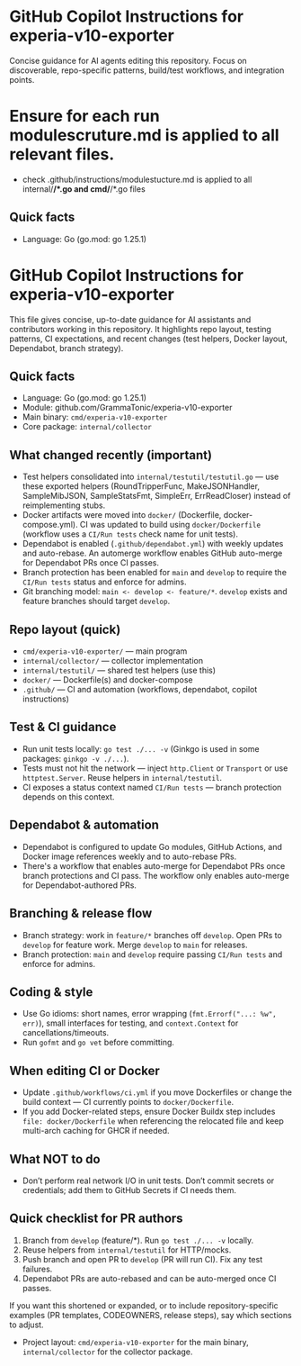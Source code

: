 # GitHub Copilot Instructions for experia-v10-exporter

Concise guidance for AI agents editing this repository. Focus on discoverable, repo-specific patterns, build/test workflows, and integration points.

# Ensure for each run modulescruture.md is applied to all relevant files.
- check .github/instructions/modulestucture.md is applied to all internal/**/*.go and cmd/**/*.go files

## Quick facts
- Language: Go (go.mod: go 1.25.1)
# GitHub Copilot Instructions for experia-v10-exporter

This file gives concise, up-to-date guidance for AI assistants and contributors working in this repository. It highlights repo layout, testing patterns, CI expectations, and recent changes (test helpers, Docker layout, Dependabot, branch strategy).

## Quick facts
- Language: Go (go.mod: go 1.25.1)
- Module: github.com/GrammaTonic/experia-v10-exporter
- Main binary: `cmd/experia-v10-exporter`
- Core package: `internal/collector`

## What changed recently (important)
- Test helpers consolidated into `internal/testutil/testutil.go` — use these exported helpers (RoundTripperFunc, MakeJSONHandler, SampleMibJSON, SampleStatsFmt, SimpleErr, ErrReadCloser) instead of reimplementing stubs.
- Docker artifacts were moved into `docker/` (Dockerfile, docker-compose.yml). CI was updated to build using `docker/Dockerfile` (workflow uses a `CI/Run tests` check name for unit tests).
- Dependabot is enabled (`.github/dependabot.yml`) with weekly updates and auto-rebase. An automerge workflow enables GitHub auto-merge for Dependabot PRs once CI passes.
- Branch protection has been enabled for `main` and `develop` to require the `CI/Run tests` status and enforce for admins.
- Git branching model: `main <- develop <- feature/*`. `develop` exists and feature branches should target `develop`.

## Repo layout (quick)
- `cmd/experia-v10-exporter/` — main program
- `internal/collector/` — collector implementation
- `internal/testutil/` — shared test helpers (use this)
- `docker/` — Dockerfile(s) and docker-compose
- `.github/` — CI and automation (workflows, dependabot, copilot instructions)

## Test & CI guidance
- Run unit tests locally: `go test ./... -v` (Ginkgo is used in some packages: `ginkgo -v ./...`).
- Tests must not hit the network — inject `http.Client` or `Transport` or use `httptest.Server`. Reuse helpers in `internal/testutil`.
- CI exposes a status context named `CI/Run tests` — branch protection depends on this context.

## Dependabot & automation
- Dependabot is configured to update Go modules, GitHub Actions, and Docker image references weekly and to auto-rebase PRs.
- There's a workflow that enables auto-merge for Dependabot PRs once branch protections and CI pass. The workflow only enables auto-merge for Dependabot-authored PRs.

## Branching & release flow
- Branch strategy: work in `feature/*` branches off `develop`. Open PRs to `develop` for feature work. Merge `develop` to `main` for releases.
- Branch protection: `main` and `develop` require passing `CI/Run tests` and enforce for admins.

## Coding & style
- Use Go idioms: short names, error wrapping (`fmt.Errorf("...: %w", err)`), small interfaces for testing, and `context.Context` for cancellations/timeouts.
- Run `gofmt` and `go vet` before committing.

## When editing CI or Docker
- Update `.github/workflows/ci.yml` if you move Dockerfiles or change the build context — CI currently points to `docker/Dockerfile`.
- If you add Docker-related steps, ensure Docker Buildx step includes `file: docker/Dockerfile` when referencing the relocated file and keep multi-arch caching for GHCR if needed.

## What NOT to do
- Don’t perform real network I/O in unit tests. Don’t commit secrets or credentials; add them to GitHub Secrets if CI needs them.

## Quick checklist for PR authors
1. Branch from `develop` (feature/*). Run `go test ./... -v` locally.
2. Reuse helpers from `internal/testutil` for HTTP/mocks.
3. Push branch and open PR to `develop` (PR will run CI). Fix any test failures.
4. Dependabot PRs are auto-rebased and can be auto-merged once CI passes.

If you want this shortened or expanded, or to include repository-specific examples (PR templates, CODEOWNERS, release steps), say which sections to adjust.
- Project layout: `cmd/experia-v10-exporter` for the main binary, `internal/collector` for the collector package.
